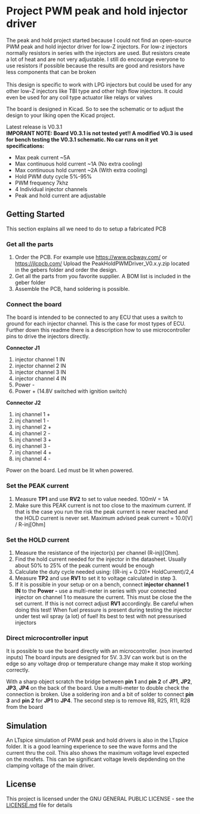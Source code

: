 # Project PWM peak and hold injector driver
The peak and hold project started because I could not find an open-source PWM peak and hold injector driver for low-Z injectors. For low-z injectors normally resistors in series with the injectors are used. But resistors create a lot of heat and are not very adjustable. I still do encourage everyone to use resistors if possible because the results are good and resistors have less components that can be broken<br/>
<br/>
This design is specific to work with LPG injectors but could be used for any other low-Z injectors like TBI type and other high flow injectors. It could even be used for any coil type actuator like relays or valves <br/>

The board is designed in Kicad. So to see the schematic or to adjust the design to your liking open the Kicad project.<br/>

Latest release is V0.3.1<br/>
__IMPORANT NOTE: Board V0.3.1 is not tested yet!! A modified V0.3 is used for bench testing the V0.3.1 schematic. No car runs on it yet__<br/>
__specifications:__
- Max peak current ~5A<br/>
- Max continuous hold current ~1A (No extra cooling)<br/>
- Max continuous hold current ~2A (With extra cooling)<br/>
- Hold PWM duty cycle 5%-95%<br/>
- PWM frequency 7khz<br/>
- 4 Individual injector channels<br/>
- Peak and hold current are adjustable

## Getting Started
This section explains all we need to do to setup a fabricated PCB

### Get all the parts
1. Order the PCB. For example use https://www.pcbway.com/ or https://jlcpcb.com/ Upload the PeakHoldPWMDriver_V0.x.y.zip located in the gebers folder and order the design.<br/>
2. Get all the parts from you favorite supplier. A BOM list is included in the geber folder<br/>
3. Assemble the PCB, hand soldering is possible.<br/>

### Connect the board
The board is intended to be connected to any ECU that uses a switch to ground for each injector channel. This is the case for most types of ECU. Further down this readme there is a description how to use microcontroller pins to drive the injectors directly. <br/>

__Connector J1__
1. injector channel 1 IN<br/>
2. injector channel 2 IN<br/>
3. injector channel 3 IN<br/>
4. injector channel 4 IN<br/>
5. Power - <br/>
6. Power + (14.8V switched with ignition switch)<br/>

__Connector J2__
1. inj channel 1 +<br/>
2. inj channel 1 -<br/>
3. inj channel 2 +<br/>
4. inj channel 2 -<br/>
5. inj channel 3 +<br/>
6. inj channel 3 -<br/>
7. inj channel 4 +<br/>
8. inj channel 4 -<br/>

Power on the board. Led must be lit when powered.<br/>

### Set the PEAK current
1. Measure __TP1__ and use __RV2__ to set to value needed. 100mV = 1A<br/>
2. Make sure this PEAK current is not too close to the maximum current. If that is the case you run the risk the peak current is never reached and the HOLD current is never set. Maximum advised peak current = 10.0[V] / R-inj[Ohm]<br/>

### Set the HOLD current
1. Measure the resistance of the injector(s) per channel (R-inj)[Ohm]. <br/>
2. Find the hold current needed for the injector in the datasheet. Usually about 50% to 25% of the peak current would be enough<br/>
3. Calculate the duty cycle needed using: ((R-inj + 0.20)* HoldCurrent)/2,4<br/>
4. Measure __TP2__ and use __RV1__ to set it to voltage calculated in step 3.<br/>
5. If it is possible in your setup or on a bench, connect __injector channel 1 IN__ to the __Power -__ use a multi-meter in series with your connected injector on channel 1 to measure the current. This must be close the the set current. If this is not correct adjust __RV1__ accordingly. Be careful when doing this test! When fuel pressure is present during testing the injector under test wil spray (a lot) of fuel! Its best to test with not pressurised injectors<br/>

### Direct microcontroller input
It is possible to use the board directly with an microcontroller. (non inverted inputs) The board inputs are designed for 5V. 3.3V can work but is on the edge so any voltage drop or temperature change may make it stop working correctly. <br/>

With a sharp object scratch the bridge between __pin 1__ and __pin 2__ of __JP1__, __JP2__, __JP3__, __JP4__ on the back of the board. Use a multi-meter to double check the connection is broken. Use a soldering iron and a bit of solder to connect __pin 3__ and __pin 2__ for __JP1__ to __JP4__. The second step is to remove R8, R25, R11, R28 from the board<br/> 
       
## Simulation	
An LTspice simulation of PWM peak and hold drivers is also in the LTspice folder. It is a good learning experience to see the wave forms and the current thru the coil. This also shows the maximum voltage level expected on the mosfets. This can be significant voltage levels depdending on the clamping voltage of the main driver. <br/>

## License
This project is licensed under the GNU GENERAL PUBLIC LICENSE - see the [LICENSE.md](LICENSE.md) file for details<br/>

